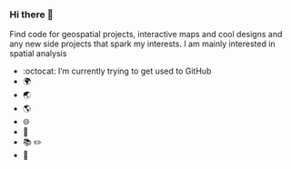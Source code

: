 ### Hi there 👋

Find code for geospatial projects, interactive maps and cool designs and any new side projects that spark my interests. I am mainly interested in spatial analysis

- :octocat: I’m currently trying to get used to GitHub
- :earth_africa:
- :earth_asia:
- :earth_americas:
- :globe_with_meridians:
- :panda_face:
- :books: :pencil2:
- :round_pushpin:
<!--
**sahoyosso/sahoyosso** is a ✨ _special_ ✨ repository because its `README.md` (this file) appears on your GitHub profile.

Here are some ideas to get you started:

- 🔭 I’m currently working on ...
- 🌱 I’m currently learning :octocat:
- 👯 I’m looking to collaborate on ...
- 🤔 I’m looking for help with ...
- 💬 Ask me about ...
- 📫 How to reach me: ...
- 😄 Pronouns: ...
- ⚡ Fun fact: ...
-->
